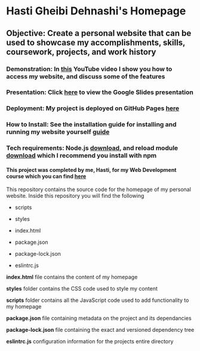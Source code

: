 # Hasti Gheibi Dehnashi's Homepage

## Objective: Create a personal website that can be used to showcase my accomplishments, skills, coursework, projects, and work history 

### Demonstration: In [this](https://youtu.be/IE_rhDV3S2I) YouTube video I show you how to access my website, and discuss some of the features

### Presentation: Click [here](https://docs.google.com/presentation/d/1OGE9sS95P3jA4rN7oxu_nlvBJbKE0VX6Ya8ZiET5elg/edit?usp=sharing) to view the Google Slides presentation

### Deployment: My project is deployed on GitHub Pages [here](https://hastigd.github.io/website-homepage/index.html)

### How to Install: See the installation guide for installing and running my website yourself [guide](https://github.com/HastiGD/website-homepage/blob/master/InstallGuide.pdf)

### Tech requirements: Node.js [download](https://nodejs.org/en/download/), and reload module [download](https://www.npmjs.com/package/reload) which I recommend you install with npm

#### This project was completed by me, Hasti, for my Web Development course which you can find [here](https://johnguerra.co/classes/webDevelopment_spring_2021/)


This repository contains the source code for the homepage of my personal website. Inside this repository you will find the following

* scripts

* styles

* index.html

* package.json

* package-lock.json

* eslintrc.js


**index.html** file contains the content of my homepage

**styles** folder contains the CSS code used to style my content

**scripts** folder contains all the JavaScript code used to add functionality to my homepage

**package.json** file containing metadata on the project and its dependancies

**package-lock.json** file containing the exact and versioned dependency tree

**eslintrc.js** configuration information for the projects entire directory
